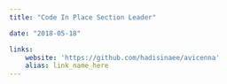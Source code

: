 ```yaml
---
title: "Code In Place Section Leader"

date: "2018-05-18"

links:
    website: 'https://github.com/hadisinaee/avicenna'
    alias: link_name_here
---
```


